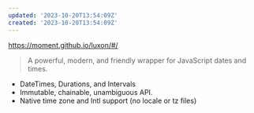 ```yaml
---
updated: '2023-10-20T13:54:09Z'
created: '2023-10-20T13:54:09Z'
---
```

https://moment.github.io/luxon/#/

> A powerful, modern, and friendly wrapper for JavaScript dates and times.

-   DateTimes, Durations, and Intervals
-   Immutable, chainable, unambiguous API.
-   Native time zone and Intl support (no locale or tz files)
